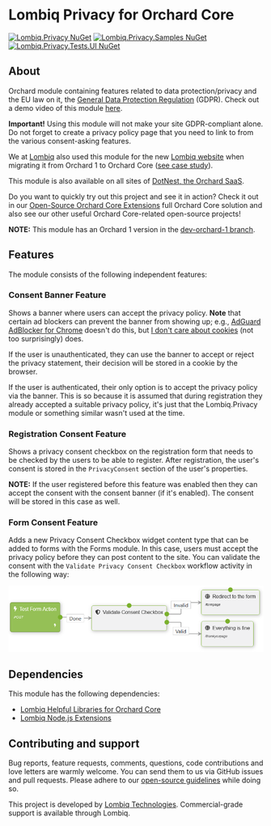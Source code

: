 # Lombiq Privacy for Orchard Core

[![Lombiq.Privacy NuGet](https://img.shields.io/nuget/v/Lombiq.Privacy?label=Lombiq.Privacy)](https://www.nuget.org/packages/Lombiq.Privacy/) [![Lombiq.Privacy.Samples NuGet](https://img.shields.io/nuget/v/Lombiq.Privacy.Samples?label=Lombiq.Privacy.Samples)](https://www.nuget.org/packages/Lombiq.Privacy.Samples/) [![Lombiq.Privacy.Tests.UI NuGet](https://img.shields.io/nuget/v/Lombiq.Privacy.Tests.UI?label=Lombiq.Privacy.Tests.UI)](https://www.nuget.org/packages/Lombiq.Privacy.Tests.UI/)

## About

Orchard module containing features related to data protection/privacy and the EU law on it, the [General Data Protection Regulation](https://eur-lex.europa.eu/legal-content/EN/TXT/?qid=1462439808430&uri=CELEX:32016R0679) (GDPR). Check out a demo video of this module [here](https://www.youtube.com/watch?v=GnyYL9Zdo8Q).

**Important!** Using this module will not make your site GDPR-compliant alone. Do not forget to create a privacy policy page that you need to link to from the various consent-asking features.

We at [Lombiq](https://lombiq.com/) also used this module for the new [Lombiq website](https://lombiq.com/) when migrating it from Orchard 1 to Orchard Core ([see case study](https://lombiq.com/blog/how-we-renewed-and-migrated-lombiq-com-from-orchard-1-to-orchard-core)).

This module is also available on all sites of [DotNest, the Orchard SaaS](https://dotnest.com/).

Do you want to quickly try out this project and see it in action? Check it out in our [Open-Source Orchard Core Extensions](https://github.com/Lombiq/Open-Source-Orchard-Core-Extensions) full Orchard Core solution and also see our other useful Orchard Core-related open-source projects!

**NOTE:** This module has an Orchard 1 version in the [dev-orchard-1 branch](https://github.com/Lombiq/Orchard-Privacy/tree/dev-orchard-1).

## Features

The module consists of the following independent features:

### Consent Banner Feature

Shows a banner where users can accept the privacy policy. **Note** that certain ad blockers can prevent the banner from showing up; e.g., [AdGuard AdBlocker for Chrome](https://chrome.google.com/webstore/detail/adguard-adblocker/bgnkhhnnamicmpeenaelnjfhikgbkllg) doesn't do this, but [I don't care about cookies](https://chrome.google.com/webstore/detail/i-dont-care-about-cookies/fihnjjcciajhdojfnbdddfaoknhalnja) (not too surprisingly) does.

If the user is unauthenticated, they can use the banner to accept or reject the privacy statement, their decision will be stored in a cookie by the browser.

If the user is authenticated, their only option is to accept the privacy policy via the banner. This is so because it is assumed that during registration they already accepted a suitable privacy policy, it's just that the Lombiq.Privacy module or something similar wasn't used at the time.

### Registration Consent Feature

Shows a privacy consent checkbox on the registration form that needs to be checked by the users to be able to register. After registration, the user's consent is stored in the `PrivacyConsent` section of the user's properties.

**NOTE:** If the user registered before this feature was enabled then they can accept the consent with the consent banner (if it's enabled). The consent will be stored in this case as well.

### Form Consent Feature

Adds a new Privacy Consent Checkbox widget content type that can be added to forms with the Forms module. In this case, users must accept the privacy policy before they can post content to the site. You can validate the consent with the `Validate Privacy Consent Checkbox` workflow activity in the following way:

![Consent Checkbox Workflow](Docs/Attachments/ConsentCheckboxWorkflow.png)

## Dependencies

This module has the following dependencies:

- [Lombiq Helpful Libraries for Orchard Core](https://github.com/Lombiq/Helpful-Libraries)
- [Lombiq Node.js Extensions](https://gihub.com/Lombiq/NodeJs-Extensions)

## Contributing and support

Bug reports, feature requests, comments, questions, code contributions and love letters are warmly welcome. You can send them to us via GitHub issues and pull requests. Please adhere to our [open-source guidelines](https://lombiq.com/open-source-guidelines) while doing so.

This project is developed by [Lombiq Technologies](https://lombiq.com/). Commercial-grade support is available through Lombiq.
